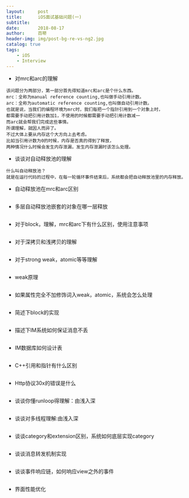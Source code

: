 ```yaml
---
layout:     post
title:      iOS面试基础问题(一)
subtitle:   
date:       2018-08-17
author:     百啭
header-img: img/post-bg-re-vs-ng2.jpg
catalog: true
tags:
    - iOS
    - Interview
---
```


- 对mrc和arc的理解
```
该问题分为两部分，第一部分首先得知道mrc和arc是个什么东西。
mrc：全称为manual reference counting,也叫做手动引用计数。
arc：全称为automatic reference counting,也叫做自动引用计数。
也就是说，当我们的编程环境为mrc时，我们每把一个指针引用到一个对象上时，
都需要手动把引用计数加1，不使用的时候都需要手动把引用计数减一
而arc就会帮我们完成这些事情。
所谓理解，就因人而异了。
不过大体上要从内存这个大方向上去考虑。
比如当引用计数为0的时候，内存是否真的得到了释放，
两种情况什么时候会发生内存泄漏，发生内存泄漏时该怎么处理。
```

- 谈谈对自动释放池的理解
```
什么叫自动释放池？
就是在运行代码的过程中，在每一轮循环事件结束后，系统都会把自动释放池里的内存释放。
```

- 自动释放池在mrc和arc区别
```
```

- 多层自动释放池嵌套的对象在哪一层释放
```
```

- 对于block，理解，mrc和arc下有什么区别，使用注意事项
```
```
- 对于深拷贝和浅拷贝的理解
```
```

- 对于strong weak，atomic等等理解
```
```

- weak原理
```
```

- 如果属性完全不加修饰词入weak，atomic，系统会怎么处理
```
```

- 简述下block的实现
```
```

- 描述下IM系统如何保证消息不丢
```
```

- IM数据库如何设计表
```
```

- C++引用和指针有什么区别
```
```

- Http协议30x的错误是什么
```
```

- 谈谈你懂runloop得理解：由浅入深
```
```

- 谈谈对多线程理解:由浅入深
```
```

- 谈谈category和extension区别，系统如何底层实现category
```
```

- 谈谈消息转发机制实现
```
```

- 谈谈事件响应链，如何响应view之外的事件
```
```

- 界面性能优化
```
```
